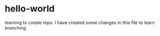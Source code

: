 # hello-world
learning to create repo.
I have created some changes in this file to learn branching.
